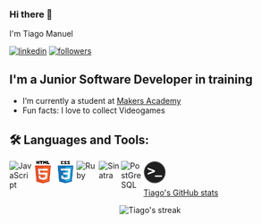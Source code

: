 ### Hi there 👋
I'm Tiago Manuel

 <a href="https://www.linkedin.com/in/tiago-manuel/">
    <img alt="linkedin" title="My LinkedIn Page" src="https://img.shields.io/badge/LinkedIn-0077B5?style=for-the-badge&logo=linkedin&logoColor=white"></a>
   
   <a href="https://github.com/tiagomanuelpc">
    <img alt="followers" title="Follow me on Github" src="https://img.shields.io/github/followers/tiagomanuelpc?color=236ad3&labelColor=1155ba&style=for-the-badge&logo=github&label=Follow"/></a>
    


## I'm a Junior Software Developer in training

- I’m currently a student at [Makers Academy](https://makers.tech/about-us/)
- Fun facts: I love to collect Videogames


## 🛠 Languages and Tools:


<img align="left" alt="JavaScript" width="40px" src="https://cdn.svgporn.com/logos/javascript.svg" />
<img align="left" alt="HTML5" width="40px" src="https://raw.githubusercontent.com/github/explore/80688e429a7d4ef2fca1e82350fe8e3517d3494d/topics/html/html.png" />
<img align="left" alt="CSS3" width="40px" src="https://raw.githubusercontent.com/github/explore/80688e429a7d4ef2fca1e82350fe8e3517d3494d/topics/css/css.png" />
<img align="left" alt="Ruby" width="40px" src="https://cdn.svgporn.com/logos/ruby.svg" />
<img align="left" alt="Sinatra" width="40px" src="https://cdn.svgporn.com/logos/sinatra.svg" />
<img align="left" alt="PostGreSQL" width="40px" src="https://cdn.svgporn.com/logos/postgresql.svg" />
<img align="left" alt="Terminal" width="40px" src="https://raw.githubusercontent.com/github/explore/80688e429a7d4ef2fca1e82350fe8e3517d3494d/topics/terminal/terminal.png" />

<br/>

<br/>

[Tiago's GitHub stats](https://github-readme-stats.vercel.app/api?username=TiagoManuelPC&theme=tokyonight&show_icons=true)

<p align="center">
    <img title="My streak stats" alt="Tiago's streak" src="https://github-readme-streak-stats.herokuapp.com/?user=TiagoManuelPC&theme=black-ice&hide_border=true&stroke=0000&background=060A0CD0"/>
  <p align="center"></p>
</p>


<!--
**TiagoManuelPC/TiagoManuelPC** is a ✨ _special_ ✨ repository because its `README.md` (this file) appears on your GitHub profile.

Here are some ideas to get you started:

- 🔭 I’m currently working on ...
- 🌱 I’m currently learning ...
- 👯 I’m looking to collaborate on ...
- 🤔 I’m looking for help with ...
- 💬 Ask me about ...
- 📫 How to reach me: ...
- 😄 Pronouns: ...
- ⚡ Fun fact: ...
-->
